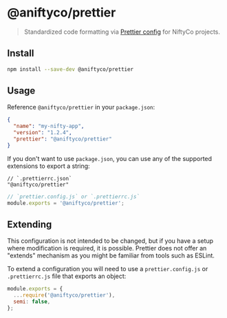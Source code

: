# @aniftyco/prettier

> Standardized code formatting via [Prettier config](https://prettier.io/docs/en/configuration.html) for NiftyCo projects.

## Install

```sh
npm install --save-dev @aniftyco/prettier
```

## Usage

Reference `@aniftyco/prettier` in your `package.json`:

```json
{
  "name": "my-nifty-app",
  "version": "1.2.4",
  "prettier": "@aniftyco/prettier"
}
```

If you don't want to use `package.json`, you can use any of the supported extensions to export a string:

```jsonc
// `.prettierrc.json`
"@aniftyco/prettier"
```

```javascript
// `prettier.config.js` or `.prettierrc.js`
module.exports = '@aniftyco/prettier';
```

## Extending

This configuration is not intended to be changed, but if you have a setup where modification is required, it is possible. Prettier does not offer an "extends" mechanism as you might be familiar from tools such as ESLint.

To extend a configuration you will need to use a `prettier.config.js` or `.prettierrc.js` file that exports an object:

```javascript
module.exports = {
  ...require('@aniftyco/prettier'),
  semi: false,
};
```
